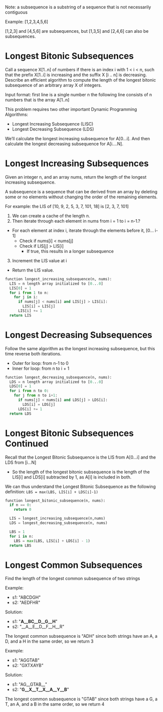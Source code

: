 Note: a subsequence is a substring of a sequence that is not necessarily contiguous

Example: [1,2,3,4,5,6]

[1,2,3] and [4,5,6] are subsequences, but [1,3,5] and [2,4,6] can also be subsequences.

# Longest Bitonic Subsequences

Call a sequence X[1..n] of numbers if there is an index i with 1 < i < n, such that the prefix X[1..i] is increasing and the suffix X [i .. n] is decreasing.
Describe an efficient algorithm to compute the length of the longest bitonic subsequence of an arbitrary array X of integers.

Input format:
first line is a single number n
the following line consists of n numbers that is the array A[1..n]

This problem requires two other important Dynamic Programming Algorithms:
- Longest Increasing Subsequence (LISC)
- Longest Decreasing Subsequence (LDS)

We’ll calculate the longest increasing subsequence for A[0...i]. And then calculate the longest decreasing subsequence for A[i....N].

# Longest Increasing Subsequences

Given an integer n, and an array nums, return the length of the longest increasing subsequence.

A subsequence is a sequence that can be derived from an array by deleting some or no elements without changing the order of the remaining elements.

For example: the LIS of [10, 9, 2, 5, 3, 7, 101, 18] is [2, 3, 7, 101]

1. We can create a cache of the length n.
2. Then iterate through each element in nums from i = 1 to i = n-1.?
- For each element at index i, iterate through the elements before it, [0... i-1]
  - Check if nums[i] < nums[j]
  - Check if LIS[j] > LIS[i]
    - If true, this results in a longer subsequence
3. Increment the LIS value at i
- Return the LIS value.

```py
function longest_increasing_subsequence(n, nums):
  LIS = n length array initialized to [0...0]
  LIS[0] = 1
  for i from 1 to n:
    for j in i:
      if nums[j] < nums[i] and LIS[j] > LIS[i]:
        LIS[i] = LIS[j]
      LIS[i] += 1
  return LIS
```

# Longest Decreasing Subsequences

Follow the same algorithm as the longest increasing subsequence, but this time reverse both iterations.
- Outer for loop: from n-1 to 0
- Inner for loop: from n to i + 1

```py
function longest_decreasing_subsequence(n, nums):
  LDS = n length array initialized to [0...0]
  LDS[0] = 1
  for i from n to 0:
    for j from n to i+1:
      if nums[j] < nums[i] and LDS[j] > LDS[i]:
        LDS[i] = LDS[j]
      LDS[i] += 1
  return LDS
```

# Longest Bitonic Subsequences Continued

Recall that the Longest Bitonic Subsequence is the LIS from A[0...i] and the LDS from [i...N]
- So the length of the longest bitonic subsequence is the length of the LIS[i] and LDS[i] subtracted by 1, as A[i] is included in both.

We can thus understand the Longest Bitonic Subsequence as the following definition: `LBS = max(LBS, LIS[i] + LDS[i]-1)`

```py
function longest_bitonic_subsequence(n, nums):
  if n == 0:
    return 0

  LIS = longest_increasing_subsequence(n,nums)
  LDS = longest_decreasing_subsequence(n, nums)

  LBS = 1
  for i in n:
    LBS = max(LBS, LIS[i] + LDS[i] - 1)
  return LBS
```

# Longest Common Subsequences

Find the length of the longest common subsequence of two strings

Example:
- s1: "ABCDGH"
- s2: "AEDFHR"

Solution:
- s1: "__A__BC__D__G__H__"
- s2: "__A__E__D__F__H__R"

The longest common subsequence is "ADH" since both strings have an A, a D, and a H in the same order, so we return 3

Example:
- s1: "AGGTAB"
- s2: "GXTXAYB"

Solution:
- s1: "AG__GTAB__"
- s2: "__G__X__T__X__A__Y__B__"

The longest common subsequence is "GTAB" since both strings have a G, a T, an A, and a B in the same order, so we return 4
